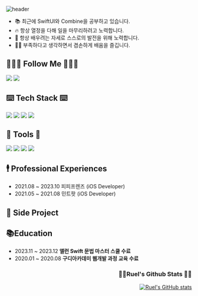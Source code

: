 


![header](https://capsule-render.vercel.app/api?type=Venom&color=gradient&text=🙋🏻‍♂️%20iOS%20Dev%20Ruel%20📱&height=300&fontColor=eeeeee&fontSize=60&animation=blink)

- 📚 최근에 SwiftUI와 Combine을 공부하고 있습니다.
- 🔥 항상 열정을 다해 일을 마무리하려고 노력합니다.
- 👊 항상 배우려는 자세로 스스로의 발전을 위해 노력합니다.
- 💪🏻 부족하다고 생각하면서 겸손하게 배움을 즐깁니다.


  
## 🙇🏻‍♂️ Follow Me 🙇🏻‍♂️
<p align="left ">
  <a href="https://important-card-5e8.notion.site/Study-Library-01ce6a455fdc4723a0b2745896124a07?pvs=4"><img src="https://img.shields.io/badge/Notion-ffffff?style=flat-square&logo=notion&logoColor=black"/></a>
<!-- <a href="https://www.instagram.com/wusupchung/"><img src="https://img.shields.io/badge/Instagram-E4405F?style=flat-square&logo=Instagram&logoColor=white&link=https://www.instagram.com/wusupchung/"/></a> -->  
  <a href="mailto:c0407h@gmail.com"><img src="https://img.shields.io/badge/Gmail-d14836?style=flat-square&logo=Gmail&logoColor=white&link=c0407h@gmail.com"/></a>
</p>

## ⌨️ Tech Stack ⌨️

<p align="left">
<img src="https://img.shields.io/badge/iOS(UIKit)-181717?style=flat-square&logo=Apple&logoColor=Black"/> 
<img src="https://img.shields.io/badge/Swift-F05138?style=flat-square&logo=Swift&logoColor=white"/> 
<img src="https://img.shields.io/badge/SwiftUI-F05138?style=flat-square&logo=Swift&logoColor=white"/> 
<img src="https://img.shields.io/badge/RxSwift-b7178c?style=flat-square&logo=ReactiveX&logoColor=white"/> 
<!--<img src="https://img.shields.io/badge/Combine-F05138?style=flat-square&logo=Swift&logoColor=white"/>-->
</p>

## 🔨 Tools 🔨 
<p align="left">
<img src="https://img.shields.io/badge/Xcode-147EFB?style=flat-square&logo=Xcode&logoColor=white"/>
<img src="https://img.shields.io/badge/GitHub-181717?style=flat-square&logo=GitHub&logoColor=white"/>
<img src="https://img.shields.io/badge/Firebase-FFCA28?style=flat-square&logo=firebase&logoColor=black"/>
<img src="https://img.shields.io/badge/Visual Studio Code-007ACC?style=flat-square&logo=Visual Studio Code&logoColor=white"/>
</p>

## 🕴️ Professional Experiences
- 2021.08 ~ 2023.10 피피프렌즈 (iOS Developer) 
- 2021.05 ~ 2021.08 민트팟   (iOS Developer)
## 🧸 Side Project


## 📚Education
- 2023.11 ~ 2023.12 <b>앨런 Swift 문법 마스터 스쿨 수료</b>
- 2020.01 ~ 2020.08 <b>구디아카데미 웹개발 과정 교육 수료</b>




<h3 align="right">👩‍💻Ruel's Github Stats 👩‍💻</h3>
<div align="right">

[![Ruel's GitHub stats](https://github-readme-stats.vercel.app/api?username=ios-Ruel&hide_title=true&show_icons=true&include_all_commits=true&disable_animations=true&theme=dark)](https://github.com/anuraghazra/github-readme-stats)

</div>


<!--
**iOS-Ruel/iOS-Ruel** is a ✨ _special_ ✨ repository because its `README.md` (this file) appears on your GitHub profile.

Here are some ideas to get you started:

- 🔭 I’m currently working on ...
- 🌱 I’m currently learning ...
- 👯 I’m looking to collaborate on ...
- 🤔 I’m looking for help with ...
- 💬 Ask me about ...
- 📫 How to reach me: ...
- 😄 Pronouns: ...
- ⚡ Fun fact: ...
-->

